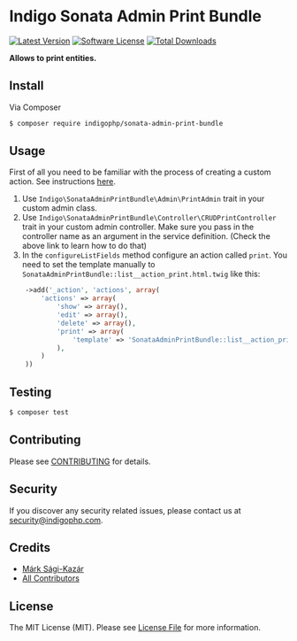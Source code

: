 # Indigo Sonata Admin Print Bundle

[![Latest Version](https://img.shields.io/github/release/indigophp/sonata-admin-print-bundle.svg?style=flat-square)](https://github.com/indigophp/sonata-admin-print-bundle/releases)
[![Software License](https://img.shields.io/badge/license-MIT-brightgreen.svg?style=flat-square)](LICENSE)
[![Total Downloads](https://img.shields.io/packagist/dt/indigophp/sonata-admin-print-bundle.svg?style=flat-square)](https://packagist.org/packages/indigophp/sonata-admin-print-bundle)

**Allows to print entities.**


## Install

Via Composer

``` bash
$ composer require indigophp/sonata-admin-print-bundle
```


## Usage

First of all you need to be familiar with the process of creating a custom action. See instructions [here](https://sonata-project.org/bundles/admin/master/doc/cookbook/recipe_custom_action.html).

1. Use `Indigo\SonataAdminPrintBundle\Admin\PrintAdmin` trait in your custom admin class.
2. Use `Indigo\SonataAdminPrintBundle\Controller\CRUDPrintController` trait in your custom admin controller. Make sure you pass in the controller name as an argument in the service definition. (Check the above link to learn how to do that)
3. In the  `configureListFields` method configure an action called `print`. You need to set the template manually to `SonataAdminPrintBundle::list__action_print.html.twig` like this:

``` php
    ->add('_action', 'actions', array(
        'actions' => array(
            'show' => array(),
            'edit' => array(),
            'delete' => array(),
            'print' => array(
                'template' => 'SonataAdminPrintBundle::list__action_print.html.twig',
            ),
        )
    ))
```


## Testing

``` bash
$ composer test
```


## Contributing

Please see [CONTRIBUTING](CONTRIBUTING.md) for details.


## Security

If you discover any security related issues, please contact us at [security@indigophp.com](mailto:security@indigophp.com).


## Credits

- [Márk Sági-Kazár](https://github.com/sagikazarmark)
- [All Contributors](https://github.com/indigophp/sonata-admin-print-bundle/contributors)


## License

The MIT License (MIT). Please see [License File](LICENSE) for more information.
